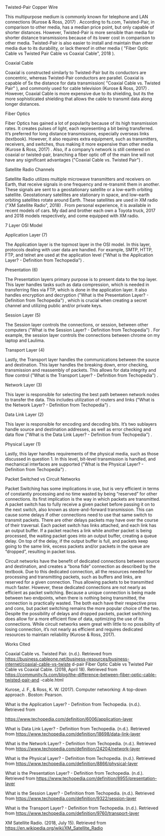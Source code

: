 
Twisted-Pair Copper Wire

This multipurpose medium is commonly known for telephone and LAN connections
(Kurose & Ross, 2017) . According to fs.com, Twisted-Pair, in comparison to other media, has a median price point, but only capable of shorter distances. However, Twisted-Pair is more sensible than media for shorter distance transmissions because of its lower cost in comparison to other media. Twisted-Pair is also easier to install and maintain than other media due to its durability, or lack thereof in other media ( "Fiber Optic Cable vs Twisted Pair Cable vs Coaxial Cable", 2018 ).

Coaxial Cable

Coaxial is constructed similarly to Twisted-Pair but its conductors are concentric, whereas Twisted-Pair conductors are parallel. Coaxial is capable of 5x the distance for data transmission( "Coaxial Cable vs. Twisted Pair" ), and commonly used for cable television  (Kurose & Ross, 2017) . However, Coaxial Cable is more expensive due to its shielding, but its the more sophisticated shielding that allows the cable to transmit data along longer distances.

Fiber Optics

Fiber Optics has gained a lot of popularity because of its high transmission rates. It creates pulses of light, each representing a bit being transferred. It’s preferred for long distance transmissions, especially overseas links (textbook). However, it also requires extra equipment, such as transmitters, receivers, and switches, thus making it more expensive than other media (Kurose & Ross, 2017) . Also, if a company’s network is still centered on coaxial or twisted-pair, branching a fiber optic off of the main line will not have any significant advantages  ("Coaxial Cable vs. Twisted Pair") .

Satellite Radio Channels

Satellite Radio utilizes multiple microwave transmitters and receivers on Earth, that receive signals in one frequency and re-transmit them in another. These signals are sent to a geostationary satellite or a low-earth orbiting satellite. Geostationary satellites are stationary in space, and low-earth orbiting satellites rotate around Earth. These satellites are used in XM radio ("XM Satellite Radio", 2018) . From personal experience, it is available in recent models of cars. My dad and brother each own a Toyota truck, 2017 and 2018 models respectively, and come equipped with XM radio.

7 Layer OSI Model

Application Layer (7)

The Application layer is the topmost layer in the OSI model. In this layer, protocols
dealing with user data are handled. For example, SMTP, HTTP, FTP, and telnet are used at the application level ("What is the Application Layer? - Definition from Techopedia") .
 
 Presentation (6)
 
The Presentation layers primary purpose is to present data to the top layer. This layer
handles tasks such as data compression, which is needed in transferring files via FTP, which is done in the application layer. It also handles encryption and decryption ("What is the Presentation Layer? - Definition from Techopedia") , which is crucial when creating a secret channel and utilizing public and/or private keys.

Session Layer (5)

The Session layer controls the connections, or session, between other computers  ("What
is the Session Layer? - Definition from Techopedia") . For example, the session layer controls the connections between chrome on my laptop and Laulima.

Transport Layer (4)

Lastly, the Transport layer handles the communications between the source and
destination. This layer handles the breaking down, error checking, transmission and reassembly of packets. This allows for data integrity and flow control  ("What is the Transport Layer? - Definition from Techopedia") .

Network Layer (3)

This layer is responsible for selecting the best path between network nodes to transfer the data. This includes utilization of routers and links  ("What is the Network Layer? - Definition from Techopedia") .

Data Link Layer (2)

This layer is responsible for encoding and decoding bits. It’s two sublayers handle source and destination addresses, as well as error checking and data flow  ("What is the Data Link Layer? - Definition from Techopedia") .

Physical Layer (1)

Lastly, this layer handles requirements of the physical media, such as those discussed in question 1. In this level, bit-level transmission is handled, and mechanical interfaces are supported  ("What is the Physical Layer? - Definition from Techopedia") .

Packet Switched vs Circuit Networks

Packet Switching has some implications in use, but is very efficient in terms of constantly
processing and no time wasted by being “reserved” for other connections. Its first implication is the way in which packets are transmitted. A packet switch has to fully receive a given packet before passing it on to the next switch, also known as store-and-forward transmission. This can cause some delays if other connections need to use that same switch to transmit packets.
There are other delays packets may have over the course of their traversal. Each packet switch has links attached, and each link has an output buffer. If a packet reaches a link while another packet is being processed, the waiting packet goes into an output buffer, creating a queue delay. On top of the delay, if the output buffer is full, and packets keep going to the same link, excess packets and/or packets in the queue are “dropped”, resulting in packet loss.
 
 Circuit networks have the benefit of dedicated connections between source and destination, and creates a “bona fide” connection as described by the textbook. Due to this dedicated connection, all the resources needed for processing and transmitting packets, such as buffers and links, are reserved for a given connection. Thus allowing packets to be transmitted much faster.
However, these dedicated connections are not nearly as efficient as packet switching. Because a unique connection is being made between two endpoints, when there is nothing being transmitted, the connection is practically wasted.
The both each have their respective pros and cons, but packet switching remains the more popular choice of the two. Despite the possibility of delays and dropped packets, packet switching does allow for a more efficient flow of data, optimizing the use of its connections. While circuit networks seem great with little to no possibility of losing connection, it’s not nearly as efficient and requires dedicated resources to maintain reliability  (Kurose & Ross, 2017).

Works Cited

Coaxial Cable vs. Twisted Pair. (n.d.). Retrieved from https://business.cableone.net/business-resources/business-internet/coaxial-cable-vs-twiste d-pair
Fiber Optic Cable vs Twisted Pair Cable vs Coaxial Cable. (2018, April 18). Retrieved from
https://community.fs.com/blog/the-difference-between-fiber-optic-cable-twisted-pair-and
-cable.html

Kurose, J. F., & Ross, K. W. (2017).  Computer networking: A top-down approach . Boston: Pearson.

What is the Application Layer? - Definition from Techopedia. (n.d.). Retrieved from

https://www.techopedia.com/definition/6006/application-layer

What is Data Link Layer? - Definition from Techopedia. (n.d.). Retrieved from https://www.techopedia.com/definition/18698/data-link-layer

What is the Network Layer? - Definition from Techopedia. (n.d.). Retrieved from https://www.techopedia.com/definition/24204/network-layer

What is the Physical Layer? - Definition from Techopedia. (n.d.). Retrieved from https://www.techopedia.com/definition/8866/physical-layer

What is the Presentation Layer? - Definition from Techopedia. (n.d.). Retrieved from https://www.techopedia.com/definition/8955/presentation-layer

What is the Session Layer? - Definition from Techopedia. (n.d.). Retrieved from https://www.techopedia.com/definition/9322/session-layer

What is the Transport Layer? - Definition from Techopedia. (n.d.). Retrieved from https://www.techopedia.com/definition/9760/transport-layer

XM Satellite Radio. (2018, July 15). Retrieved from https://en.wikipedia.org/wiki/XM_Satellite_Radio
